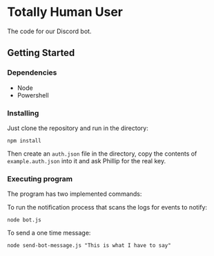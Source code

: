 # Totally Human User

The code for our Discord bot.

## Getting Started

### Dependencies

* Node
* Powershell

### Installing

Just clone the repository and run in the directory:
```
npm install
```

Then create an `auth.json` file in the directory, copy the contents of `example.auth.json` into it and ask Phillip for the real key.

### Executing program

The program has two implemented commands:

To run the notification process that scans the logs for events to notify:
```
node bot.js
```

To send a one time message:
```
node send-bot-message.js "This is what I have to say"
```